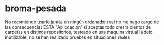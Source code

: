 # broma-pesada
No recomiendo usarlo jamás en ningún ordenador real no me hago cargo de las consecuencias
ESTA "Apliccacion" si aceptas todo creara cientos de carpetas en distinos repositorios, testeado en una maquina virtual la dejo inutilizable, no se han realizado pruebas en situaciones reales
